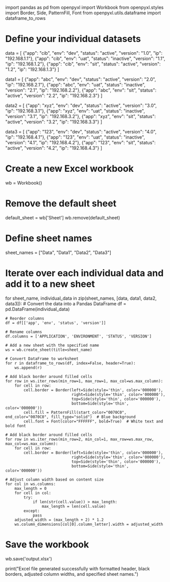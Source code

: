 import pandas as pd
from openpyxl import Workbook
from openpyxl.styles import Border, Side, PatternFill, Font
from openpyxl.utils.dataframe import dataframe_to_rows

# Define your individual datasets
data = [
    {"app": "cib", "env": "dev", "status": "active", "version": "1.0", "ip": "192.168.1.1"},
    {"app": "cib", "env": "uat", "status": "inactive", "version": "1.1", "ip": "192.168.1.2"},
    {"app": "cib", "env": "sit", "status": "active", "version": "1.2", "ip": "192.168.1.3"}
]

data1 = [
    {"app": "abc", "env": "dev", "status": "active", "version": "2.0", "ip": "192.168.2.1"},
    {"app": "abc", "env": "uat", "status": "inactive", "version": "2.1", "ip": "192.168.2.2"},
    {"app": "abc", "env": "sit", "status": "active", "version": "2.2", "ip": "192.168.2.3"}
]

data2 = [
    {"app": "xyz", "env": "dev", "status": "active", "version": "3.0", "ip": "192.168.3.1"},
    {"app": "xyz", "env": "uat", "status": "inactive", "version": "3.1", "ip": "192.168.3.2"},
    {"app": "xyz", "env": "sit", "status": "active", "version": "3.2", "ip": "192.168.3.3"}
]

data3 = [
    {"app": "123", "env": "dev", "status": "active", "version": "4.0", "ip": "192.168.4.1"},
    {"app": "123", "env": "uat", "status": "inactive", "version": "4.1", "ip": "192.168.4.2"},
    {"app": "123", "env": "sit", "status": "active", "version": "4.2", "ip": "192.168.4.3"}
]

# Create a new Excel workbook
wb = Workbook()

# Remove the default sheet
default_sheet = wb['Sheet']
wb.remove(default_sheet)

# Define sheet names
sheet_names = ["Data", "Data1", "Data2", "Data3"]

# Iterate over each individual data and add it to a new sheet
for sheet_name, individual_data in zip(sheet_names, [data, data1, data2, data3]):
    # Convert the data into a Pandas DataFrame
    df = pd.DataFrame(individual_data)

    # Reorder columns
    df = df[['app', 'env', 'status', 'version']]

    # Rename columns
    df.columns = ['APPLICATION', 'ENVIRONMENT', 'STATUS', 'VERSION']

    # Add a new sheet with the specified name
    ws = wb.create_sheet(title=sheet_name)

    # Convert DataFrame to worksheet
    for r in dataframe_to_rows(df, index=False, header=True):
        ws.append(r)

    # Add black border around filled cells
    for row in ws.iter_rows(min_row=1, max_row=1, max_col=ws.max_column):
        for cell in row:
            cell.border = Border(left=Side(style='thin', color='000000'),
                                 right=Side(style='thin', color='000000'),
                                 top=Side(style='thin', color='000000'),
                                 bottom=Side(style='thin', color='000000'))
            cell.fill = PatternFill(start_color="0070C0", end_color="0070C0", fill_type="solid")  # Blue background
            cell.font = Font(color="FFFFFF", bold=True)  # White text and bold font

    # Add black border around filled cells
    for row in ws.iter_rows(min_row=2, min_col=1, max_row=ws.max_row, max_col=ws.max_column):
        for cell in row:
            cell.border = Border(left=Side(style='thin', color='000000'),
                                 right=Side(style='thin', color='000000'),
                                 top=Side(style='thin', color='000000'),
                                 bottom=Side(style='thin', color='000000'))

    # Adjust column width based on content size
    for col in ws.columns:
        max_length = 0
        for cell in col:
            try:
                if len(str(cell.value)) > max_length:
                    max_length = len(cell.value)
            except:
                pass
        adjusted_width = (max_length + 2) * 1.2
        ws.column_dimensions[col[0].column_letter].width = adjusted_width

# Save the workbook
wb.save('output.xlsx')

print("Excel file generated successfully with formatted header, black borders, adjusted column widths, and specified sheet names.")

